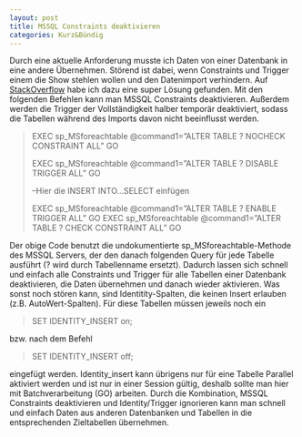 ```yaml
---
layout: post
title: MSSQL Constraints deaktivieren
categories: Kurz&Bündig
---
```


Durch eine aktuelle Anforderung musste ich Daten von einer Datenbank in eine andere Übernehmen. Störend ist dabei, wenn Constraints und Trigger einem die Show stehlen wollen und den Datenimport verhindern. <!--more-->Auf [StackOverflow](http://stackoverflow.com/questions/14972816/how-to-disable-constraints-for-all-the-tables-and-enable-it) habe ich dazu eine super Lösung gefunden. Mit den folgenden Befehlen kann man MSSQL Constraints deaktivieren. Außerdem werden die Trigger der Vollständigkeit halber temporär deaktiviert, sodass die Tabellen während des Imports davon nicht beeinflusst werden.

> EXEC sp_MSforeachtable @command1=”ALTER TABLE ? NOCHECK CONSTRAINT ALL” GO
> 
> EXEC sp_MSforeachtable @command1=”ALTER TABLE ? DISABLE TRIGGER ALL” GO
> 
> –Hier die INSERT INTO…SELECT einfügen
> 
> EXEC sp\_MSforeachtable @command1=”ALTER TABLE ? ENABLE TRIGGER ALL” GO EXEC sp\_MSforeachtable @command1=”ALTER TABLE ? CHECK CONSTRAINT ALL” GO

Der obige Code benutzt die undokumentierte sp_MSforeachtable-Methode des MSSQL Servers, der den danach folgenden Query für jede Tabelle ausführt (? wird durch Tabellenname ersetzt). Dadurch lassen sich schnell und einfach alle Constraints und Trigger für alle Tabellen einer Datenbank deaktivieren, die Daten übernehmen und danach wieder aktivieren. Was sonst noch stören kann, sind Identitity-Spalten, die keinen Insert erlauben (z.B. AutoWert-Spalten). Für diese Tabellen müssen jeweils noch ein

> SET IDENTITY_INSERT _<Tabellenname>_ on;

bzw. nach dem Befehl

> SET IDENTITY_INSERT _<Tabellenname>_ off;

eingefügt werden. Identity_insert kann übrigens nur für eine Tabelle Parallel aktiviert werden und ist nur in einer Session gültig, deshalb sollte man hier mit Batchverarbeitung (GO) arbeiten. Durch die Kombination, MSSQL Constraints deaktivieren und Identity/Trigger ignorieren kann man schnell und einfach Daten aus anderen Datenbanken und Tabellen in die entsprechenden Zieltabellen übernehmen.